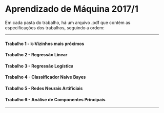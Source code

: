 # Aprendizado de Máquina 2017/1

Em cada pasta do trabalho, há um arquivo .pdf que contém as especificações dos trabalhos, seguindo a ordem:

---
#### Trabalho 1 - k-Vizinhos mais próximos
#### Trabalho 2 - Regressão Linear
#### Trabalho 3 - Regressão Logística
#### Trabalho 4 - Classificador Naive Bayes
#### Trabalho 5 - Redes Neurais Artificiais
#### Trabalho 6 - Análise de Componentes Principais
---
